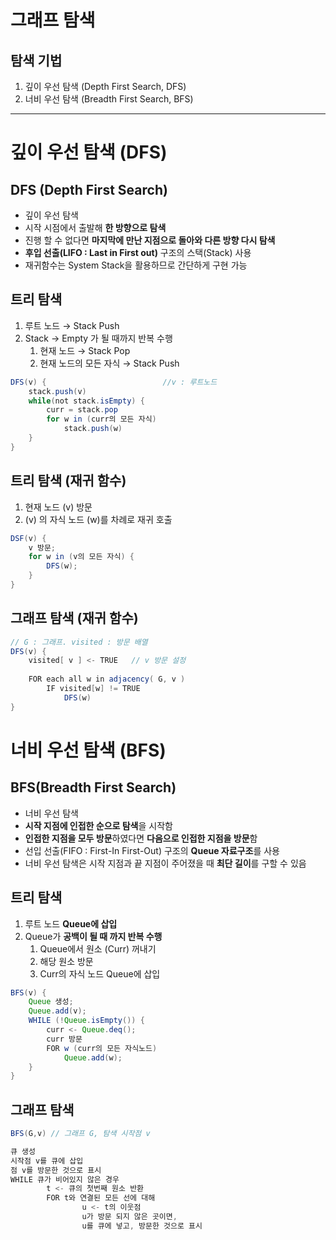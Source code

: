 # 그래프 탐색

## 탐색 기법

1. 깊이 우선 탐색 (Depth First Search, DFS)
2. 너비 우선 탐색 (Breadth First Search, BFS)

---

# 깊이 우선 탐색 (DFS)

## DFS (Depth First Search)

- 깊이 우선 탐색
- 시작 시점에서 출발해 **한 방향으로 탐색**
- 진행 할 수 없다면 **마지막에 만난 지점으로 돌아와 다른 방향 다시 탐색**
- **후입 선출(LIFO : Last in First out)** 구조의 스택(Stack) 사용
- 재귀함수는 System Stack을 활용하므로 간단하게 구현 가능

## 트리 탐색

1. 루트 노드 → Stack Push
2. Stack → Empty 가 될 때까지 반복 수행
    1. 현재 노드 → Stack Pop
    2. 현재 노드의 모든 자식 → Stack Push

```java
DFS(v) {                          //v : 루트노드
	stack.push(v)
	while(not stack.isEmpty) {
		curr = stack.pop
		for w in (curr의 모든 자식)
			stack.push(w)
	}
}
```

## 트리 탐색 (재귀 함수)

1. 현재 노드 (v) 방문
2. (v) 의 자식 노드 (w)를 차례로 재귀 호출

```java
DSF(v) {
	v 방문;
	for w in (v의 모든 자식) {
		DFS(w);
	}
}
```

## 그래프 탐색 (재귀 함수)

```java
// G : 그래프. visited : 방문 배열
DFS(v) {
	visited[ v ] <- TRUE   // v 방문 설정
	
	FOR each all w in adjacency( G, v )
		IF visited[w] != TRUE
			DFS(w)
}
```

# 너비 우선 탐색 (BFS)

## BFS(Breadth First Search)

- 너비 우선 탐색
- **시작 지점에 인접한 순으로 탐색**을 시작함
- **인접한 지점을 모두 방문**하였다면 **다음으로 인접한 지점을 방문**함
- 선입 선출(FIFO : First-In First-Out) 구조의 **Queue 자료구조**를 사용
- 너비 우선 탐색은 시작 지점과 끝 지점이 주어졌을 때 **최단 길이**를 구할 수 있음

## 트리 탐색

1. 루트 노드 **Queue에 삽입**
2. Queue가 **공백이 될 때 까지 반복 수행**
    1. Queue에서 원소 (Curr) 꺼내기
    2. 해당 원소 방문
    3. Curr의 자식 노드 Queue에 삽입

```java
BFS(v) {
	Queue 생성;
	Queue.add(v);
	WHILE (!Queue.isEmpty()) {
		curr <- Queue.deq();
		curr 방문
		FOR w (curr의 모든 자식노드)
			Queue.add(w);
	}
}
```

## 그래프 탐색

```java
BFS(G,v) // 그래프 G, 탐색 시작점 v

큐 생성
시작점 v를 큐에 삽입
점 v를 방문한 것으로 표시
WHILE 큐가 비어있지 않은 경우
		t <- 큐의 첫번째 원소 반환
		FOR t와 연결된 모든 선에 대해
				u <- t의 이웃점
				u가 방문 되지 않은 곳이면,
				u를 큐에 넣고, 방문한 것으로 표시
```